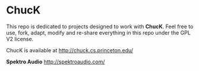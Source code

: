 ChucK
=====

This repo is dedicated to projects designed to work with **ChucK**.
Feel free to use, fork, adapt, modify and re-share everything in this repo under the GPL V2 license.


ChucK is available at http://chuck.cs.princeton.edu/


**Spektro Audio**
http://spektroaudio.com/
